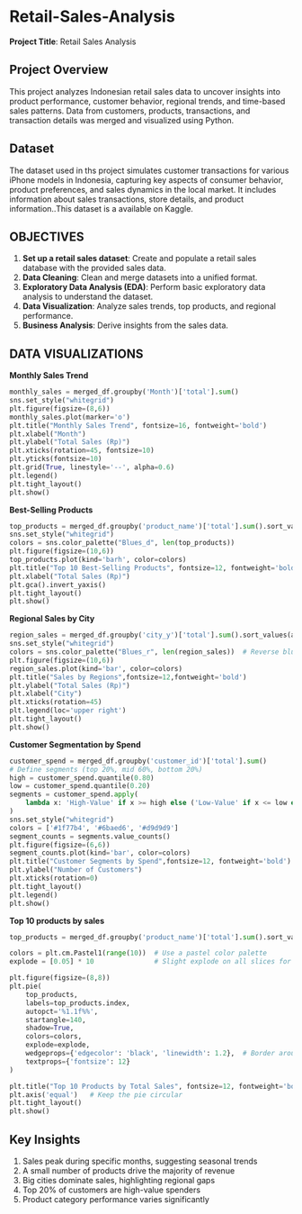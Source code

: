 # Retail-Sales-Analysis
**Project Title**: Retail Sales Analysis   

## Project Overview
This project analyzes Indonesian retail sales data to uncover insights into product performance, customer behavior, regional trends, and time-based sales patterns. Data from customers, products, transactions, and transaction details was merged and visualized using Python.

## Dataset 
The dataset used in ths project simulates customer transactions for various iPhone models in Indonesia, capturing key aspects of consumer behavior, product preferences, and sales dynamics in the local market. It includes information about sales transactions, store details, and product information..This dataset is a available on Kaggle. 

## OBJECTIVES

1. **Set up a retail sales dataset**: Create and populate a retail sales database with the provided sales data.
2. **Data Cleaning**: Clean and merge datasets into a unified format.
3. **Exploratory Data Analysis (EDA)**: Perform basic exploratory data analysis to understand the dataset.
4. **Data Visualization**: Analyze sales trends, top products, and regional performance.
5. **Business Analysis**: Derive insights from the sales data.

## DATA VISUALIZATIONS
**Monthly Sales Trend** 
``` python
monthly_sales = merged_df.groupby('Month')['total'].sum()
sns.set_style("whitegrid")
plt.figure(figsize=(8,6))
monthly_sales.plot(marker='o')
plt.title("Monthly Sales Trend", fontsize=16, fontweight='bold')
plt.xlabel("Month")
plt.ylabel("Total Sales (Rp)")
plt.xticks(rotation=45, fontsize=10)
plt.yticks(fontsize=10)
plt.grid(True, linestyle='--', alpha=0.6)
plt.legend()
plt.tight_layout()
plt.show()
```

**Best-Selling Products**
```python
top_products = merged_df.groupby('product_name')['total'].sum().sort_values(ascending=False).head(10)
sns.set_style("whitegrid")
colors = sns.color_palette("Blues_d", len(top_products))
plt.figure(figsize=(10,6))
top_products.plot(kind='barh', color=colors)
plt.title("Top 10 Best-Selling Products", fontsize=12, fontweight='bold')
plt.xlabel("Total Sales (Rp)")
plt.gca().invert_yaxis()
plt.tight_layout()
plt.show()
```
**Regional Sales by City** 
```python
region_sales = merged_df.groupby('city_y')['total'].sum().sort_values(ascending=False)
sns.set_style("whitegrid")
colors = sns.color_palette("Blues_r", len(region_sales))  # Reverse blue scale for visual appeal
plt.figure(figsize=(10,6))
region_sales.plot(kind='bar', color=colors)
plt.title("Sales by Regions",fontsize=12,fontweight='bold')
plt.ylabel("Total Sales (Rp)")
plt.xlabel("City")
plt.xticks(rotation=45)
plt.legend(loc='upper right')
plt.tight_layout()
plt.show()
```

**Customer Segmentation by Spend**
```python
customer_spend = merged_df.groupby('customer_id')['total'].sum()
# Define segments (top 20%, mid 60%, bottom 20%)
high = customer_spend.quantile(0.80)
low = customer_spend.quantile(0.20)
segments = customer_spend.apply(
    lambda x: 'High-Value' if x >= high else ('Low-Value' if x <= low else 'Mid-Value')
)
sns.set_style("whitegrid")
colors = ['#1f77b4', '#6baed6', '#d9d9d9']
segment_counts = segments.value_counts()
plt.figure(figsize=(6,6))
segment_counts.plot(kind='bar', color=colors)
plt.title("Customer Segments by Spend",fontsize=12, fontweight='bold')
plt.ylabel("Number of Customers")
plt.xticks(rotation=0)
plt.tight_layout()
plt.legend()
plt.show()
```

**Top 10 products by sales**
```python
top_products = merged_df.groupby('product_name')['total'].sum().sort_values(ascending=False).head(10)

colors = plt.cm.Pastel1(range(10))  # Use a pastel color palette
explode = [0.05] * 10               # Slight explode on all slices for style

plt.figure(figsize=(8,8))
plt.pie(
    top_products,
    labels=top_products.index,
    autopct='%1.1f%%',
    startangle=140,
    shadow=True,
    colors=colors,
    explode=explode,
    wedgeprops={'edgecolor': 'black', 'linewidth': 1.2},  # Border around slices
    textprops={'fontsize': 12}
)

plt.title("Top 10 Products by Total Sales", fontsize=12, fontweight='bold')
plt.axis('equal')   # Keep the pie circular
plt.tight_layout()
plt.show()
```

## Key Insights

1. Sales peak during specific months, suggesting seasonal trends
2. A small number of products drive the majority of revenue  
3. Big cities dominate sales, highlighting regional gaps  
4. Top 20% of customers are high-value spenders  
5. Product category performance varies significantly

